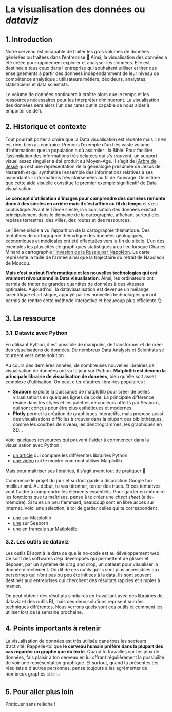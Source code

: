 # La visualisation des données ou *dataviz*

## 1. Introduction

Notre cerveau est incapable de traiter les gros volumes de données générées ou traitées dans l’entreprise 🤯 Ainsi, la visualisation des données a été créée pour rapidement explorer et analyser les données. Elle est destinée à tous ceux dans l'entreprise qui souhaitent utiliser et tirer des enseignements à partir des données indépendamment de leur niveau de compétence analytique : utilisateurs métiers, décideurs, analystes, statisticiens et data scientists. 

Le volume de données continuera à croître alors que le temps et les ressources nécessaires pour les interpréter diminueront. La visualisation des données sera alors l’un des rares outils capable de nous aider à emporter ce défi.

## 2. Historique et contexte

Tout pourrait porter à croire que la Data visualisation est récente mais il n’en est rien, bien au contraire. Prenons l’exemple d’un très vaste volume d’informations que la population a dû assimiler : la Bible. Pour faciliter l’assimilation des informations très éclatées qui s’y trouvent, un support visuel assez singulier a été produit au Moyen-Age. Il s’agit de [l’Arbre de Jessé](https://fr.wikipedia.org/wiki/Arbre_de_Jess%C3%A9) qui est une représentation de la généalogie présumée de Jésus de Nazareth et qui synthétise l’ensemble des informations relatives à ses ascendants - informations très clairsemées au fil de l’ouvrage. On estime que cette aide visuelle constitue le premier exemple significatif de Data visualisation.

**Le concept d’utilisation d’images pour comprendre des données remonte donc à des siècles en arrière mais il s’est affiné au fil du temps** et s’est sophistiqué. Avant le 17ème siècle, la visualisation des données existait principalement dans le domaine de la cartographie, affichant surtout des repères terrestres, des villes, des routes et des ressources. 

Le 18ème siècle a vu l’apparition de la cartographie thématique. Des tentatives de cartographie thématique des données géologiques, économiques et médicales ont été effectuées vers la fin du siècle. L’un des exemples les plus cités de graphiques statistiques a eu lieu lorsque Charles Minard a cartographié [l’invasion de la Russie par Napoléon](https://fr.wikipedia.org/wiki/Charles_Joseph_Minard#/media/Fichier:Minard.png). La carte représente la taille de l’armée ainsi que la trajectoire du retrait de Napoléon de Moscou.

**Mais c’est surtout l’informatique et les nouvelles technologies qui ont vraiment révolutionné la Data visualisation**. Ainsi, les ordinateurs ont permis de traiter de grandes quantités de données à des vitesses optimales. Aujourd’hui, la datavisualisation est devenue un mélange scientifique et artistique, appuyé par les nouvelles technologies qui ont permis de rendre cette méthode interactive et beaucoup plus efficiente 👌

## 3. La ressource

### 3.1. Dataviz avec Python

En utilisant Python, il est possible de manipuler, de transformer et de créer des visualisations de données. De nombreux Data Analysts et Scientists se tournent vers cette solution.

Au cours des dernières années, de nombreuses nouvelles librairies de visualisation de données ont vu le jour sur Python. **Matplotlib est devenu la principale librairie de visualisation de données**, bien qu'elle soit assez complexe d'utilisation. On peut citer d'autres librairies populaires : 
- **Seaborn** exploite la puissance de matplotlib pour créer de belles visualisations en quelques lignes de code. La principale différence réside dans les styles et les palettes de couleurs offerts par Seaborn, qui sont conçus pour être plus esthétiques et modernes.
- **Plotly** permet la création de graphiques interactifs, mais propose aussi des visualisations difficiles à trouver dans la plupart des bibliothèques, comme les courbes de niveau, les dendrogrammes, les graphiques en 3D…

Voici quelques ressources qui peuvent t'aider à commencer dans la visualisation avec Python : 
- [un article](https://moncoachdata.com/blog/visualisation-de-donnees-avec-python/) qui compare les différentes librairies Python
- [une vidéo](https://www.youtube.com/watch?v=JSnb7HU8Ahs) qui te montre comment utiliser Matplotlib.

Mais pour maîtriser ses librairies, il s'agit avant tout de pratiquer 🤙

Commence le projet du jour et surtout garde à disposition Google ton meilleur ami. Au début, tu vas tâtonner, tenter des trucs. Et ces tentatives vont t'aider à comprendre les éléments essentiels. Pour garder en mémoire les fonctions que tu maîtrises, pense à te créer une *cheat sheet* (aide-mémoire). Si tu es un peu flemmard, beaucoup sont en libre accès sur Internet. Voici une sélection, à toi de garder celles qui te correspondent : 
- [une](https://s3.amazonaws.com/assets.datacamp.com/blog_assets/Python_Matplotlib_Cheat_Sheet.pdf) sur Matplotlib
- [une](https://www.datacamp.com/community/blog/seaborn-cheat-sheet-python) sur Seaborn
- [une](https://phychim.ac-versailles.fr/IMG/pdf/tuto_python_matplotlib.pdf) en français sur Matlplotlib.


### 3.2. Les outils de dataviz

Les outils BI sont à la data ce que le no-code est au développement web. Ce sont des softwares déjà développés qui permettent de glisser et déposer, par un système de drag and drop, un dataset pour visualiser la donnée directement. On dit de ces outils qu’ils sont plus accessibles aux personnes qui n’ont pas ou peu été initiées à la data. Ils sont souvent destinés aux entreprises qui cherchent des résultats rapides et simples à manier. 

On peut obtenir des résultats similaires en travaillant avec des librairies de dataviz et des outils BI, mais ces deux solutions reposent sur des techniques différentes. Nous verrons quels sont ces outils et comment les utiliser lors de la semaine prochaine. 

## 4. Points importants à retenir
La visualisation de données est très utilisée dans tous les secteurs d’activité. Rappelle-toi que **le cerveau humain préfère dans la plupart des cas regarder un graphe que du texte**. Quand tu travailles sur tes jeux de données, fais plaisir à ton cerveau en lui offrant régulièrement la possibilité de voir une représentation graphique. Et surtout, quand tu présentes tes résultats à d'autres personnes, pense toujours à les agrémenter de nombreux graphes 📊📈📉

## 5. Pour aller plus loin
Pratiquer sans relâche !
